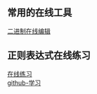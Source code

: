 ## 常用的在线工具
[二进制在线编辑](https://hexed.it/)

## 正则表达式在线练习
[在线练习](https://regex101.com/)    
[github-学习](https://github.com/ziishaned/learn-regex/blob/master/translations/README-cn.md)

